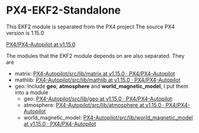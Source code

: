 # PX4-EKF2-Standalone
This EKF2 module is separated from the PX4 project 
The source PX4 version is 1.15.0

[PX4/PX4-Autopilot at v1.15.0](https://github.com/PX4/PX4-Autopilot/tree/v1.15.0)



The modules that the EKF2 module depends on are also separated. They are

- matrix: [PX4-Autopilot/src/lib/matrix at v1.15.0 · PX4/PX4-Autopilot](https://github.com/PX4/PX4-Autopilot/tree/v1.15.0/src/lib/matrix)
- mathlib: [PX4-Autopilot/src/lib/mathlib at v1.15.0 · PX4/PX4-Autopilot](https://github.com/PX4/PX4-Autopilot/tree/v1.15.0/src/lib/mathlib)
- geo: Include **geo**, **atmosphere** and **world_magnetic_model**, I put them into a module
  - geo: [PX4-Autopilot/src/lib/geo at v1.15.0 · PX4/PX4-Autopilot](https://github.com/PX4/PX4-Autopilot/tree/v1.15.0/src/lib/geo)
  - atmosphere: [PX4-Autopilot/src/lib/atmosphere at v1.15.0 · PX4/PX4-Autopilot](https://github.com/PX4/PX4-Autopilot/tree/v1.15.0/src/lib/atmosphere)
  - world_magnetic_model: [PX4-Autopilot/src/lib/world_magnetic_model at v1.15.0 · PX4/PX4-Autopilot](https://github.com/PX4/PX4-Autopilot/tree/v1.15.0/src/lib/world_magnetic_model)



